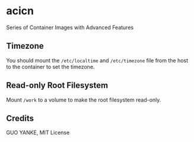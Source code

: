 # acicn

Series of Container Images with Advanced Features

## Timezone

You should mount the `/etc/localtime` and `/etc/timezone` file from the host to the container to set the timezone.

## Read-only Root Filesystem

Mount `/work` to a volume to make the root filesystem read-only.

## Credits

GUO YANKE, MIT License
